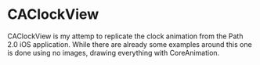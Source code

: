 # CAClockView #

CAClockView is my attemp to replicate the clock animation from the Path 2.0 iOS application.
While there are already some examples around this one is done using no images, drawing everything with CoreAnimation.